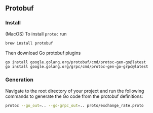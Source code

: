 ## Protobuf
### Install
(MacOS)
To install `protoc` run
```bash
brew install protobuf
```
Then download Go protobuf plugins
```bash
go install google.golang.org/protobuf/cmd/protoc-gen-go@latest
go install google.golang.org/grpc/cmd/protoc-gen-go-grpc@latest
```
### Generation
Navigate to the root directory of your project and run the following commands to generate the Go code from the protobuf definitions:

```bash
protoc --go_out=.. --go-grpc_out=.. proto/exchange_rate.proto
```

